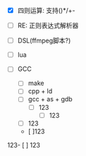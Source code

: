 - [x] 四则运算: 支持()*/+-
- [ ] RE: 正则表达式解析器
- [ ] DSL(ffmpeg脚本?)
- [ ] lua
- [ ] GCC

  - [ ] make
  - [ ] cpp + ld
  - [ ] gcc + as + gdb
    - [ ] 123
      - [ ] 123
  + [ ] 123
  + [ ]123

123- [ ] 123